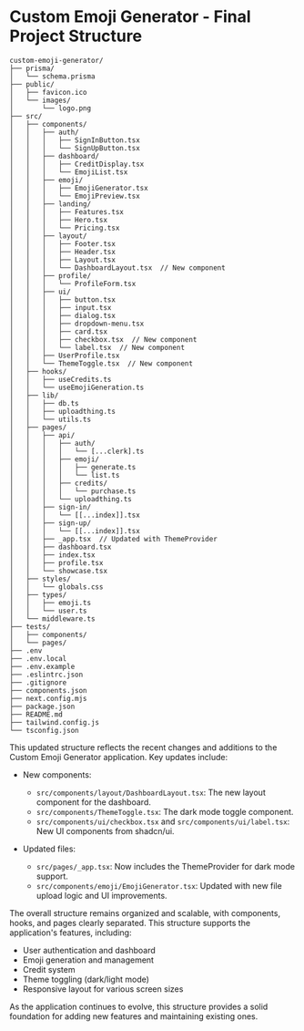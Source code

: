 # Custom Emoji Generator - Final Project Structure

```
custom-emoji-generator/
├── prisma/
│   └── schema.prisma
├── public/
│   ├── favicon.ico
│   └── images/
│       └── logo.png
├── src/
│   ├── components/
│   │   ├── auth/
│   │   │   ├── SignInButton.tsx
│   │   │   └── SignUpButton.tsx
│   │   ├── dashboard/
│   │   │   ├── CreditDisplay.tsx
│   │   │   └── EmojiList.tsx
│   │   ├── emoji/
│   │   │   ├── EmojiGenerator.tsx
│   │   │   └── EmojiPreview.tsx
│   │   ├── landing/
│   │   │   ├── Features.tsx
│   │   │   ├── Hero.tsx
│   │   │   └── Pricing.tsx
│   │   ├── layout/
│   │   │   ├── Footer.tsx
│   │   │   ├── Header.tsx
│   │   │   ├── Layout.tsx
│   │   │   └── DashboardLayout.tsx  // New component
│   │   ├── profile/
│   │   │   └── ProfileForm.tsx
│   │   ├── ui/
│   │   │   ├── button.tsx
│   │   │   ├── input.tsx
│   │   │   ├── dialog.tsx
│   │   │   ├── dropdown-menu.tsx
│   │   │   ├── card.tsx
│   │   │   ├── checkbox.tsx  // New component
│   │   │   └── label.tsx  // New component
│   │   ├── UserProfile.tsx
│   │   └── ThemeToggle.tsx  // New component
│   ├── hooks/
│   │   ├── useCredits.ts
│   │   └── useEmojiGeneration.ts
│   ├── lib/
│   │   ├── db.ts
│   │   ├── uploadthing.ts
│   │   └── utils.ts
│   ├── pages/
│   │   ├── api/
│   │   │   ├── auth/
│   │   │   │   └── [...clerk].ts
│   │   │   ├── emoji/
│   │   │   │   ├── generate.ts
│   │   │   │   └── list.ts
│   │   │   ├── credits/
│   │   │   │   └── purchase.ts
│   │   │   └── uploadthing.ts
│   │   ├── sign-in/
│   │   │   └── [[...index]].tsx
│   │   ├── sign-up/
│   │   │   └── [[...index]].tsx
│   │   ├── _app.tsx  // Updated with ThemeProvider
│   │   ├── dashboard.tsx
│   │   ├── index.tsx
│   │   ├── profile.tsx
│   │   └── showcase.tsx
│   ├── styles/
│   │   └── globals.css
│   ├── types/
│   │   ├── emoji.ts
│   │   └── user.ts
│   └── middleware.ts
├── tests/
│   ├── components/
│   └── pages/
├── .env
├── .env.local
├── .env.example
├── .eslintrc.json
├── .gitignore
├── components.json
├── next.config.mjs
├── package.json
├── README.md
├── tailwind.config.js
└── tsconfig.json
```

This updated structure reflects the recent changes and additions to the Custom Emoji Generator application. Key updates include:

- New components:
  - `src/components/layout/DashboardLayout.tsx`: The new layout component for the dashboard.
  - `src/components/ThemeToggle.tsx`: The dark mode toggle component.
  - `src/components/ui/checkbox.tsx` and `src/components/ui/label.tsx`: New UI components from shadcn/ui.

- Updated files:
  - `src/pages/_app.tsx`: Now includes the ThemeProvider for dark mode support.
  - `src/components/emoji/EmojiGenerator.tsx`: Updated with new file upload logic and UI improvements.

The overall structure remains organized and scalable, with components, hooks, and pages clearly separated. This structure supports the application's features, including:

- User authentication and dashboard
- Emoji generation and management
- Credit system
- Theme toggling (dark/light mode)
- Responsive layout for various screen sizes

As the application continues to evolve, this structure provides a solid foundation for adding new features and maintaining existing ones.